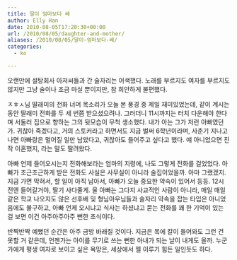 ```yaml
---
title: 딸이 엄마보다 쎄
author: Elly Han
date: 2010-08-05T17:20:30+00:00
url: /2010/08/05/daughter-and-mother/
aliases: /2010/08/05/딸이-엄마보다-쎄/
categories:
  - ko

---
```

오랜만에 설탕회사 아저씨들과 간 술자리는 어색했다. 노래를 부르지도 여자를 부르지도 않지만 그냥 술이나 조금 마실 뿐이지만, 참 희안하게 불편했다.  
  
ㅈㅎㅅ님 딸래미의 전화 너머 목소리가 오늘 본 풍경 중 제일 재미있었는데, 같이 계시는 동안 딸래미 전화를 두 세 번쯤 받으셨으려나. 그러더니 11시까지는 터치 다운해야 한다며 서둘러 집으로 향하는 그의 뒷모습이 무척 생소했다. 내가 아는 그가 저런 아빠였던가. 귀찮아 죽겠다고, 거의 스토커라고 하면서도 지금 벌써 6학년이라며, 사춘기 지나고 나면 아빠랑은 멀어질 일만 남았다고, 귀찮아도 들어주고 싶다고 했다. 얘 아니었으면 진작 이혼했지, 라는 말도 딸려왔다.  
  
아빠 언제 들어오시는지 전화해보라는 엄마의 지령에, 나도 그렇게 전화를 걸었었다. 아빠가 조근조근하게 받은 전화도 사실은 사무실이 아니라 술집이었을까. 아마 그랬겠지. 지금 가면 막혀서, 할 일이 아직 남아서, 아빠가 오늘 중요한 약속이 있어서 등등. 12시 전엔 들어갈거야, 딸기 사다줄게. 울 아빠는 그다지 사교적인 사람이 아니라, 매일 매일 같은 학교 나오지도 않은 선후배 및 형님아우님들과 술자리 약속을 잡는 타입은 아니었음에도 불구하고, 아빠 언제 오시냐고 식사는 하셨냐고 묻는 전화를 꽤 한 기억이 있는 걸 보면 이건 아주아주아주 뻔한 초식이다.  
  
반짝반짝 예뻤던 순간은 아주 금방 바래질 것이다. 지금은 목에 칼이 들어와도 그런 건 못할 거 같은데, 언젠가는 아이를 무기로 쓰는 뻔한 아내가 되는 날이 내게도 올까. 누군가에게 평생 여자로 보이고 싶은 욕망은, 세상에서 젤 이루기 힘든 일인듯도 하다.